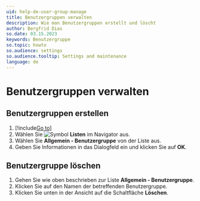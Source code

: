 ```yaml
---
uid: help-de-user-group-manage
title: Benutzergruppen verwalten
description: Wie man Benutzergruppen erstellt und löscht
author: Bergfrid Dias
so.date: 03.15.2023
keywords: Benutzergruppe
so.topic: howto
so.audience: settings
so.audience.tooltip: Settings and maintenance
language: de
---
```


# Benutzergruppen verwalten

## <a id="create" />Benutzergruppen erstellen

1. [!include[Go to](../../../learn/includes/goto-sm.md)]
1. Wählen Sie ![Symbol][img2] **Listen** im Navigator aus.
1. Wählen Sie **Allgemein - Benutzergruppe** von der Liste aus.
1. Geben Sie Informationen in das Dialogfeld ein und klicken Sie auf **OK**.

## <a id="delete" />Benutzergruppe löschen

1. Gehen Sie wie oben beschrieben zur Liste **Allgemein - Benutzergruppe**.
1. Klicken Sie auf den Namen der betreffenden Benutzergruppe.
1. Klicken Sie unten in der Ansicht auf die Schaltfläche **Löschen**.

<!-- Referenced links -->

<!-- Referenced images -->
[img2]: ../../../../../common/icons/nav-admin-lists-active.png
